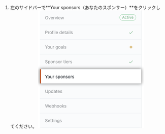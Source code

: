 1. 左のサイドバーで**Your sponsors（あなたのスポンサー）**をクリックしてください。 ![Your sponsors tab](/assets/images/help/sponsors/your-sponsors-tab.png)

